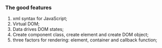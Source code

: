 ### The good features

1. xml syntax for JavaScript;
2. Virtual DOM;
3. Data drives DOM states;
4. Create component class, create element and create DOM object;
5. three factors for rendering: element, container and callback function;
